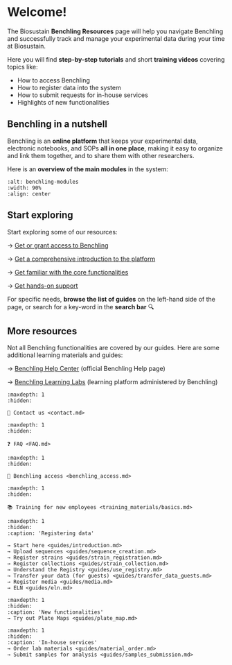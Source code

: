 # Welcome!

The Biosustain **Benchling Resources** page will help you navigate Benchling and successfully track and manage your experimental data during your time at Biosustain.

Here you will find **step-by-step tutorials** and short **training videos** covering topics like:
- How to access Benchling
- How to register data into the system
- How to submit requests for in-house services
- Highlights of new functionalities 

## Benchling in a nutshell

Benchling is an **online platform** that keeps your experimental data, electronic notebooks, and SOPs **all in one place**, making it easy to organize and link them together, and to share them with other researchers.

Here is an **overview of the main modules** in the system: 


````{figure} ./_static/images/benchling-modules.png
:alt: benchling-modules
:width: 90%
:align: center

````


## Start exploring

Start exploring some of our resources: 

→ [Get or grant access to Benchling](/benchling_access.md) 

→ [Get a comprehensive introduction to the platform](/training_materials/basics.md) 

→ [Get familiar with the core functionalities](/guides/introduction.md) 

→ [Get hands-on support](/contact.md)

For specific needs, **browse the list of guides** on the left-hand side of the page, or search for a key-word in the **search bar** 🔍 

## More resources

Not all Benchling functionalities are covered by our guides. 
Here are some additional learning materials and guides:

→ [Benchling Help Center](https://help.benchling.com/hc/en-us) (official Benchling Help page)

→ [Benchling Learning Labs](https://www.benchling.com/learning-labs) (learning platform administered by Benchling)

```{toctree}
:maxdepth: 1
:hidden:

📩 Contact us <contact.md>
```

```{toctree}
:maxdepth: 1
:hidden:

❓ FAQ <FAQ.md>
```

```{toctree}
:maxdepth: 1
:hidden:

🔐 Benchling access <benchling_access.md>
```

```{toctree}
:maxdepth: 1
:hidden:

📚 Training for new employees <training_materials/basics.md>
```

```{toctree}
:maxdepth: 1
:hidden:
:caption: 'Registering data'

→ Start here <guides/introduction.md>
→ Upload sequences <guides/sequence_creation.md>
→ Register strains <guides/strain_registration.md>
→ Register collections <guides/strain_collection.md>
→ Understand the Registry <guides/use_registry.md>
→ Transfer your data (for guests) <guides/transfer_data_guests.md>
→ Register media <guides/media.md>
→ ELN <guides/eln.md>
```

```{toctree}
:maxdepth: 1
:hidden:
:caption: 'New functionalities'
→ Try out Plate Maps <guides/plate_map.md>
```

```{toctree}
:maxdepth: 1
:hidden:
:caption: 'In-house services'
→ Order lab materials <guides/material_order.md>
→ Submit samples for analysis <guides/samples_submission.md>
```
